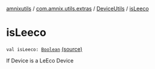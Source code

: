 [amnixutils](../../index.md) / [com.amnix.utils.extras](../index.md) / [DeviceUtils](index.md) / [isLeeco](./is-leeco.md)

# isLeeco

`val isLeeco: `[`Boolean`](https://kotlinlang.org/api/latest/jvm/stdlib/kotlin/-boolean/index.html) [(source)](https://github.com/AmniX/amnixUtils/tree/master/amnixutils/src/main/java/com/amnix/utils/extras/DeviceUtils.kt#L69)

If Device is a LeEco Device


